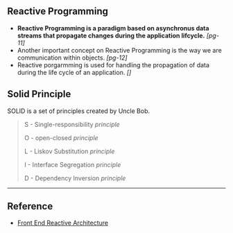 ## Reactive Programming

- **Reactive Programming is a paradigm based on asynchronus data streams that propagate changes during the application lifcycle.** *[pg-11]*
- Another important concept on Reactive Programming is the way we are communication within objects. *[pg-12]*
- Reactive porgarmming is used for handling the propagation of data during the life cycle of an application. *[]*

## Solid Principle

SOLID is a set of principles created by Uncle Bob.

> S - Single-responsibility *principle*
>
> O - open-closed *principle*
>
> L - Liskov Substitution *principle*
>
> I - Interface Segregation *principle*
>
> D - Dependency Inversion *principle*

---

## Reference

- [Front End Reactive Architecture]()